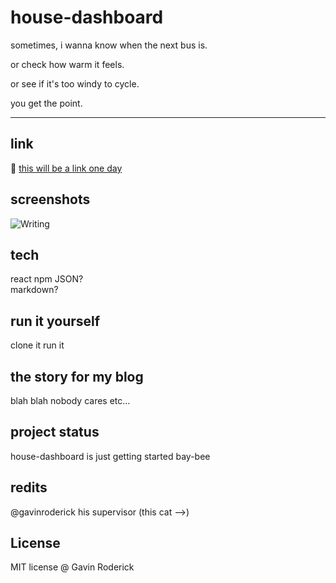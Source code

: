 # house-dashboard

sometimes, i wanna know when the next bus is.

or check how warm it feels.

or see if it's too windy to cycle.

you get the point.

---

## link

🔗 [this will be a link one day](https://dashboard.thingsgavdoes.com)

## screenshots

![Writing](https://unsplash.com/photos/VBPzRgd7gfc)

## tech

react
npm
JSON?  
markdown?

## run it yourself

clone it
run it

## the story for my blog

blah blah nobody cares etc...

## project status

house-dashboard is just getting started bay-bee

## redits

@gavinroderick
his supervisor (this cat -->)

## License

MIT license @ Gavin Roderick
